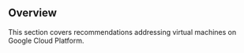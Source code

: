 ## Overview

This section covers recommendations addressing virtual machines on Google Cloud Platform.